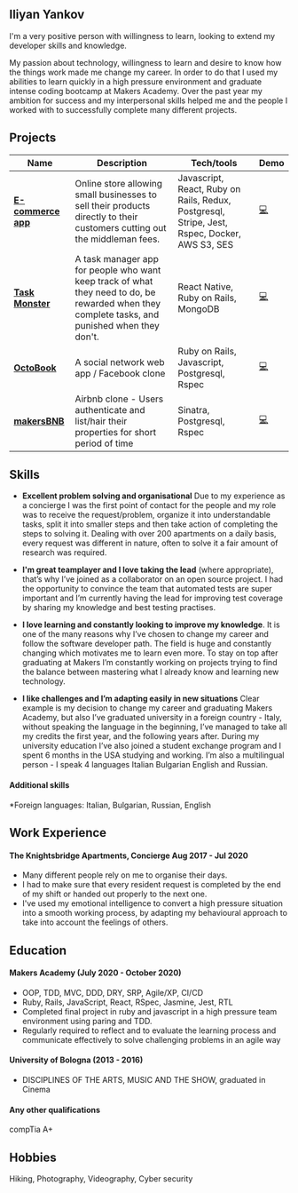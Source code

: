 ## Iliyan Yankov

I'm a very positive person with willingness to learn, looking to extend my developer skills and
knowledge.

My passion about technology, willingness to learn and desire to know how the things work made me change my career. In order to do that I used my abilities to learn quickly in a high pressure environment and graduate intense coding bootcamp at Makers Academy. Over the past year my ambition for success and my interpersonal skills helped me and the people I worked with to successfully complete many different projects.

## Projects


| Name | Description | Tech/tools | Demo |
| ---- | ----------- | ---------- | ---- |
| **[E-commerce app](https://github.com/Iliyan-Y/theNinjaStore-Rails_React)** |  Online store allowing small businesses to sell their products directly to their customers cutting out the middleman fees.| Javascript, React, Ruby on Rails, Redux, Postgresql, Stripe, Jest, Rspec, Docker, AWS S3, SES | [:computer:](https://enigmatic-sierra-23464.herokuapp.com/) |
| **[Task Monster](https://github.com/fraserbrookhouse/task_monster)** | A task manager app for people who want keep track of what they need to do, be rewarded when they complete tasks, and punished when they don't. | React Native, Ruby on Rails, MongoDB | [:computer:](https://github.com/fraserbrookhouse/task_monster) |
| **[OctoBook](https://github.com/fraserbrookhouse/acebook-rails-quadropus)** | A social network web app / Facebook clone | Ruby on Rails, Javascript, Postgresql, Rspec |[:computer:](http://octobook-team.herokuapp.com/) |
| **[makersBNB](https://github.com/Iliyan-Y/makersBNB)** | Airbnb clone - Users authenticate and list/hair their properties for short period of time | Sinatra, Postgresql, Rspec | [:computer:](https://github.com/Iliyan-Y/makersBNB) |

<!-- ## Experience

**Company Name** (start-date to end-date)
_Your job title_

- Any experience relevent to software development

**Company Name** (start-date to end-date)
_Your job title_

- Any experience relevent to software development -->

## Skills

* **Excellent problem solving and organisational** Due to my experience as a concierge I was the first point of contact for the people and my role was to receive the request/problem, organize it into understandable tasks, split it into smaller steps and then take action of completing the steps to solving it. Dealing with over 200 apartments on a daily basis, every request was different in nature, often to solve it a fair amount of research was required.

* **I'm great teamplayer and I love taking the lead** (where appropriate), that’s why I’ve joined as a collaborator on an open source project. I had the opportunity to convince the team that automated tests are super important and I’m currently having the lead for improving test coverage by sharing my knowledge and best testing practises. 

* **I love learning and constantly looking to improve my knowledge**. It is one of the  many reasons why I’ve chosen to change my career and follow the software developer path. The field is huge and constantly changing which motivates me to learn even more. To stay on top after graduating at Makers I’m constantly working on projects trying to find the balance between mastering what I already know and learning new technology. 

* **I like challenges and I’m adapting easily in new situations** Clear example is my decision to change my career and graduating Makers Academy, but also I’ve graduated university in a foreign country - Italy, without speaking the language in the beginning, I’ve managed to take all my credits the first year, and the following years after. During my university education I’ve also joined a student exchange program and I spent 6 months in the USA studying and working. I’m also a multilingual person - I speak 4 languages Italian Bulgarian English and Russian.

#### Additional skills

\*Foreign languages: Italian, Bulgarian, Russian, English

## Work Experience

#### The Knightsbridge Apartments, Concierge Aug 2017 - Jul 2020

- Many different people rely on me to organise their days. 
- I had to make sure that every resident request is completed by the end of my shift or handed out properly to the next one. 
- I've used my emotional intelligence to convert a high pressure situation into a smooth working process, by adapting my behavioural approach to take into account the feelings of others.


## Education

#### Makers Academy (July 2020 - October 2020)

- OOP, TDD, MVC, DDD, DRY, SRP, Agile/XP, CI/CD
- Ruby, Rails, JavaScript, React, RSpec, Jasmine, Jest, RTL
- Completed final project in ruby and javascript in a high pressure team environment using paring and TDD.
- Regularly required to reflect and to evaluate the learning process and communicate effectively to solve challenging problems in an agile way

#### University of Bologna (2013 - 2016)

- DISCIPLINES OF THE ARTS, MUSIC AND THE SHOW, graduated in Cinema

#### Any other qualifications

compTia A+

## Hobbies

Hiking, Photography, Videography, Cyber security

